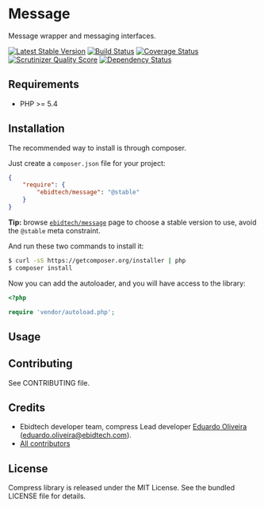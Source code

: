 # Message #

Message wrapper and messaging interfaces.

[![Latest Stable Version](https://poser.pugx.org/ebidtech/message/v/stable.png)](https://packagist.org/packages/ebidtech/message) [![Build Status](https://travis-ci.org/ebidtech/message.png?branch=master)](https://travis-ci.org/ebidtech/message) [![Coverage Status](https://coveralls.io/repos/ebidtech/message/badge.png?branch=master)](https://coveralls.io/r/ebidtech/message?branch=master) [![Scrutinizer Quality Score](https://scrutinizer-ci.com/g/ebidtech/message/badges/quality-score.png?s=a87177d092925001152c5512791005e4e3cd728c)](https://scrutinizer-ci.com/g/ebidtech/message/) [![Dependency Status](https://www.versioneye.com/user/projects/52a0ca7a632bac3588000041/badge.png)](https://www.versioneye.com/user/projects/52a0ca7a632bac3588000041)

## Requirements ##

* PHP >= 5.4

## Installation ##

The recommended way to install is through composer.

Just create a `composer.json` file for your project:

``` json
{
    "require": {
        "ebidtech/message": "@stable"
    }
}
```

**Tip:** browse [`ebidtech/message`](https://packagist.org/packages/ebidtech/message) page to choose a stable version to use, avoid the `@stable` meta constraint.

And run these two commands to install it:

```bash
$ curl -sS https://getcomposer.org/installer | php
$ composer install
```

Now you can add the autoloader, and you will have access to the library:

```php
<?php

require 'vendor/autoload.php';
```

## Usage ##

## Contributing ##

See CONTRIBUTING file.

## Credits ##

* Ebidtech developer team, compress Lead developer [Eduardo Oliveira](https://github.com/entering) (eduardo.oliveira@ebidtech.com).
* [All contributors](https://github.com/ebidtech/message/contributors)

## License ##

Compress library is released under the MIT License. See the bundled LICENSE file for details.

